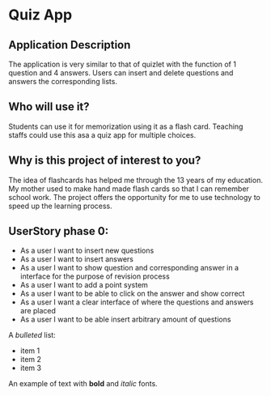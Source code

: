 # Quiz App


## Application Description
The application is very similar to that of quizlet with the function of 1 question and 4 answers.
Users can insert and delete questions and answers the corresponding lists.




## Who will use it?
Students can use it for memorization using it as a flash card. Teaching staffs could use this asa
a quiz app for multiple choices.


## Why is this project of interest to you?
The idea of flashcards has helped me through the 13 years of my education.
My mother used to make hand made flash cards so that I can remember school work.
The project offers the opportunity for me to use technology to speed up the
learning process.




## UserStory phase 0:
- As a user I want to insert new questions
- As a user I want to insert answers
- As a user I want to show question and corresponding answer in a interface for the purpose of revision process
- As a user I want to add a point system
- As a user I want to be able to click on the answer and show correct
- As a user I want a clear interface of where the questions and answers are placed
- As a user I want to be able insert arbitrary amount of questions




A *bulleted* list:
- item 1
- item 2
- item 3


An example of text with **bold** and *italic* fonts.

